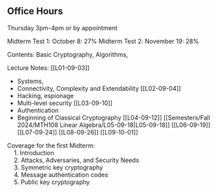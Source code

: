 ## Office Hours
Thursday 3pm-4pm or by appointment

Midterm Test 1: October 8: 27%
Midterm Test 2: November 19: 28%

Contents:
Basic Cryptography,
Algorithms,

Lecture Notes:
[[L01-09-03]]
- Systems, 
- Connectivity, Complexity and Extendability
[[L02-09-04]]
- Hacking, espionage
- Multi-level security
[[L03-09-10]]
- Authentication
- Beginning of Classical Cryptography
[[L04-09-12]]
[[Semesters/Fall 2024/MTH108 Linear Algebra/L05-09-18|L05-09-18]]
[[L06-09-19]]
[[L07-09-24]]
[[L08-09-26]]
[[L09-10-01]]


Coverage for the first Midterm:  
    1. Introduction  
    2. Attacks, Adversaries, and Security Needs     
    3. Symmetric key cryptography  
    4. Message authentication codes  
    5. Public key cryptography